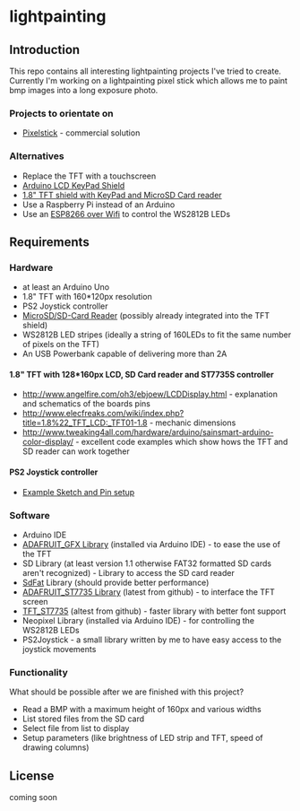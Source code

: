 # lightpainting

## Introduction
This repo contains all interesting lightpainting projects I've tried to create. Currently I'm working on a lightpainting pixel stick which allows me to paint bmp images into a long exposure photo.

### Projects to orientate on
* [Pixelstick](http://www.thepixelstick.com/order.html) - commercial solution

### Alternatives
* Replace the TFT with a touchscreen
* [Arduino LCD KeyPad Shield](https://www.dfrobot.com/wiki/index.php/Arduino_LCD_KeyPad_Shield_(SKU:_DFR0009))
* [1.8" TFT shield with KeyPad and MicroSD Card reader](http://www.exp-tech.de/adafruit-1-8-18-bit-color-tft-shield-w-microsd-and-joystick)
* Use a Raspberry Pi instead of an Arduino
* Use an [ESP8266 over Wifi](https://www.youtube.com/watch?v=7Dv70ci-MOw) to control the WS2812B LEDs

## Requirements
### Hardware
* at least an Arduino Uno
* 1.8" TFT with 160*120px resolution
* PS2 Joystick controller
* [MicroSD/SD-Card Reader](https://learn.adafruit.com/adafruit-micro-sd-breakout-board-card-tutorial/intro) (possibly already integrated into the TFT shield)
* WS2812B LED stripes (ideally a string of 160LEDs to fit the same number of pixels on the TFT)
* An USB Powerbank capable of delivering more than 2A

#### 1.8" TFT with 128*160px LCD, SD Card reader and ST7735S controller
* http://www.angelfire.com/oh3/ebjoew/LCDDisplay.html - explanation and schematics of the boards pins
* http://www.elecfreaks.com/wiki/index.php?title=1.8%22_TFT_LCD:_TFT01-1.8 - mechanic dimensions
* http://www.tweaking4all.com/hardware/arduino/sainsmart-arduino-color-display/ - excellent code examples which show hows the TFT and SD reader can work together

#### PS2 Joystick controller
* [Example Sketch and Pin setup](http://henrysbench.capnfatz.com/henrys-bench/arduino-sensors-and-input/arduino-ps2-joystick-tutorial-keyes-ky-023-deek-robot/)

### Software
* Arduino IDE
* [ADAFRUIT_GFX Library](https://github.com/adafruit/Adafruit-GFX-Library) (installed via Arduino IDE) - to ease the use of the TFT
* SD Library (at least version 1.1 otherwise FAT32 formatted SD cards aren't recognized) - Library to access the SD card reader
* [SdFat](https://github.com/greiman/SdFat) Library (should provide better performance)
* [ADAFRUIT_ST7735 Library](https://github.com/adafruit/Adafruit-ST7735-Library) (latest from github) - to interface the TFT screen
* [TFT_ST7735](https://github.com/Bodmer/TFT_ST7735) (altest from github) - faster library with better font support
* Neopixel Library (installed via Arduino IDE) - for controlling the WS2812B LEDs
* PS2Joystick - a small library written by me to have easy access to the joystick movements

### Functionality
What should be possible after we are finished with this project?
* Read a BMP with a maximum height of 160px and various widths
* List stored files from the SD card
* Select file from list to display
* Setup parameters (like brightness of LED strip and TFT, speed of drawing columns)

## License
coming soon
